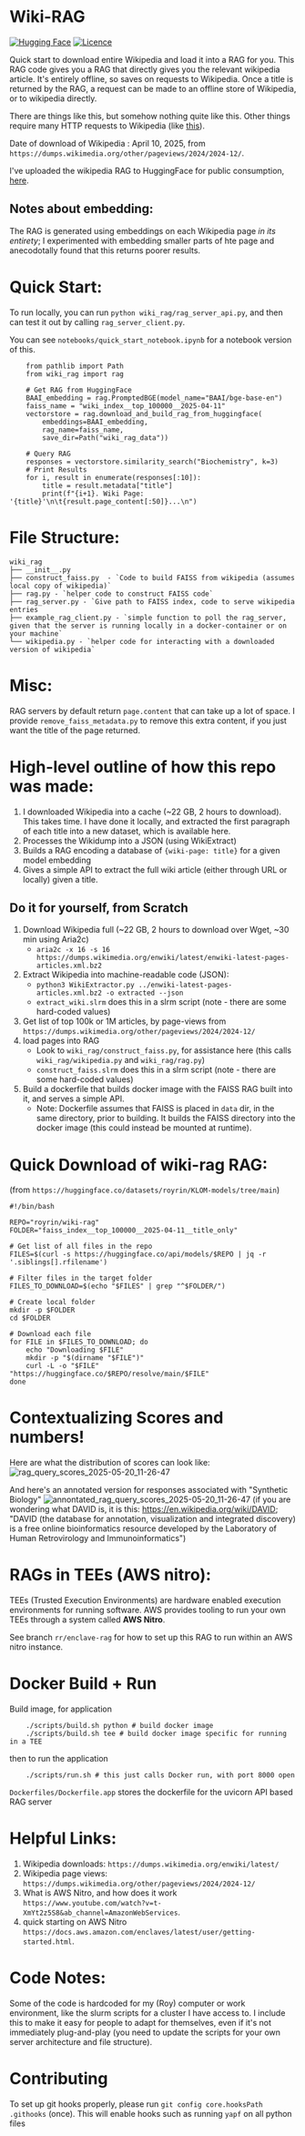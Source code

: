 # Wiki-RAG

[![Hugging Face](https://img.shields.io/badge/%F0%9F%A4%97%20Hugging%20Face-Models-yellow?style=for-the-badge)](https://huggingface.co/royrin/wiki-rag/tree/main) [![Licence](https://img.shields.io/badge/MIT_License-lightgreen?style=for-the-badge)](./LICENSE)

Quick start to download entire Wikipedia and load it into a RAG for you. This RAG code gives you a RAG that directly gives you the relevant wikipedia article. It's entirely offline, so saves on requests to Wikipedia. Once a title is returned by the RAG, a request can be made to an offline store of Wikipedia, or to wikipedia directly.

There are things like this, but somehow nothing quite like this. Other things require many HTTP requests to Wikipedia (like [this](https://llamahub.ai/l/readers/llama-index-readers-wikipedia?from=)).

Date of download of Wikipedia : April 10, 2025, from `https://dumps.wikimedia.org/other/pageviews/2024/2024-12/`.

I've uploaded the wikipedia RAG to HuggingFace for public consumption, [here](https://huggingface.co/royrin/wiki-rag/tree/main). 


## Notes about embedding:
The RAG is generated using embeddings on each Wikipedia page *in its entirety*; I experimented with embedding smaller parts of hte page and anecodotally found that this returns poorer results. 

# Quick Start:
To run locally, you can run `python wiki_rag/rag_server_api.py`, and then can test it out by calling `rag_server_client.py`.

You can see `notebooks/quick_start_notebook.ipynb` for a notebook version of this.

```
    from pathlib import Path
    from wiki_rag import rag

    # Get RAG from HuggingFace
    BAAI_embedding = rag.PromptedBGE(model_name="BAAI/bge-base-en") 
    faiss_name = "wiki_index__top_100000__2025-04-11"
    vectorstore = rag.download_and_build_rag_from_huggingface(
        embeddings=BAAI_embedding,
        rag_name=faiss_name,
        save_dir=Path("wiki_rag_data"))

    # Query RAG
    responses = vectorstore.similarity_search("Biochemistry", k=3)
    # Print Results
    for i, result in enumerate(responses[:10]):
        title = result.metadata["title"]
        print(f"{i+1}. Wiki Page: '{title}'\n\t{result.page_content[:50]}...\n")
```

# File Structure:
```
wiki_rag
├── __init__.py
├── construct_faiss.py  - `Code to build FAISS from wikipedia (assumes local copy of wikipedia)`
├── rag.py - `helper code to construct FAISS code`
├── rag_server.py - `Give path to FAISS index, code to serve wikipedia entries 
├── example_rag_client.py - `simple function to poll the rag_server, given that the server is running locally in a docker-container or on your machine`
└── wikipedia.py - `helper code for interacting with a downloaded version of wikipedia`
```


# Misc:

RAG servers by default return `page.content` that can take up a lot of space. I provide `remove_faiss_metadata.py` to remove this extra content, if you just want the title of the page returned.



# High-level outline of how this repo was made:

1. I downloaded Wikipedia into a cache (~22 GB, 2 hours to download). This takes time. I have done it locally, and extracted the first paragraph of each title into a new dataset, which is available here. 
2. Processes the Wikidump into a JSON (using WikiExtract)
3. Builds a RAG encoding a database of `{wiki-page: title}` for a given model embedding
4. Gives a simple API to extract the full wiki article (either through URL or locally) given a title.


## Do it for yourself, from Scratch
1. Download Wikipedia full (~22 GB, 2 hours to download over Wget, ~30 min using Aria2c)
    * `aria2c -x 16 -s 16 https://dumps.wikimedia.org/enwiki/latest/enwiki-latest-pages-articles.xml.bz2`
2. Extract Wikipedia into machine-readable code (JSON):
    * `python3 WikiExtractor.py ../enwiki-latest-pages-articles.xml.bz2 -o extracted --json`
    * `extract_wiki.slrm` does this in a slrm script (note - there are some hard-coded values)
3. Get list of top 100k or 1M articles, by page-views from
    `https://dumps.wikimedia.org/other/pageviews/2024/2024-12/`
4. load pages into RAG
    * Look to `wiki_rag/construct_faiss.py`, for assistance here (this calls `wiki_rag/wikipedia.py` and `wiki_rag/rag.py`)
    * `construct_faiss.slrm` does this in a slrm script (note - there are some hard-coded values)
5. Build a dockerfile that builds docker image with the FAISS RAG built into it, and serves a simple API.
    * Note: Dockerfile assumes that FAISS is placed in `data` dir, in the same directory, prior to building. It builds the FAISS directory into the docker image (this could instead be mounted at runtime).





# Quick Download of wiki-rag RAG:
(from `https://huggingface.co/datasets/royrin/KLOM-models/tree/main`)
```
#!/bin/bash

REPO="royrin/wiki-rag"
FOLDER="faiss_index__top_100000__2025-04-11__title_only"

# Get list of all files in the repo
FILES=$(curl -s https://huggingface.co/api/models/$REPO | jq -r '.siblings[].rfilename')

# Filter files in the target folder
FILES_TO_DOWNLOAD=$(echo "$FILES" | grep "^$FOLDER/")

# Create local folder
mkdir -p $FOLDER
cd $FOLDER

# Download each file
for FILE in $FILES_TO_DOWNLOAD; do
    echo "Downloading $FILE"
    mkdir -p "$(dirname "$FILE")"
    curl -L -o "$FILE" "https://huggingface.co/$REPO/resolve/main/$FILE"
done

```



# Contextualizing Scores and numbers!

Here are what the distribution of scores can look like:
![rag_query_scores_2025-05-20_11-26-47](https://github.com/user-attachments/assets/f4cbc95c-2c14-4825-ab38-9143c3f4ef0b)

And here's an annotated version for responses associated with "Synthetic Biology"
![annontated_rag_query_scores_2025-05-20_11-26-47](https://github.com/user-attachments/assets/bdf7ba67-48ee-4a4f-af61-45e9b12fabc4)
(if you are wondering what DAVID is, it is this: https://en.wikipedia.org/wiki/DAVID; "DAVID (the database for annotation, visualization and integrated discovery) is a free online bioinformatics resource developed by the Laboratory of Human Retrovirology and Immunoinformatics")

# RAGs in TEEs (AWS nitro):
TEEs (Trusted Execution Environments) are hardware enabled execution environments for running software. AWS provides tooling to run your own TEEs through a system called **AWS Nitro**.

See branch `rr/enclave-rag` for how to set up this RAG to run within an AWS nitro instance.



# Docker Build + Run
Build image, for application
```
    ./scripts/build.sh python # build docker image 
    ./scripts/build.sh tee # build docker image specific for running in a TEE 
```

then to run the application
```
    ./scripts/run.sh # this just calls Docker run, with port 8000 open
```
`Dockerfiles/Dockerfile.app` stores the dockerfile for the uvicorn API based RAG server


# Helpful Links:
1. Wikipedia downloads: `https://dumps.wikimedia.org/enwiki/latest/`
2. Wikipedia page views: `https://dumps.wikimedia.org/other/pageviews/2024/2024-12/`
3. What is AWS Nitro, and how does it work `https://www.youtube.com/watch?v=t-XmYt2z5S8&ab_channel=AmazonWebServices`.
4. quick starting on AWS Nitro `https://docs.aws.amazon.com/enclaves/latest/user/getting-started.html`.


# Code Notes:

Some of the code is hardcoded for my (Roy) computer or work environment, like the slurm scripts for a cluster I have access to. I include this to make it easy for people to adapt for themselves, even if it's not immediately plug-and-play (you need to update the scripts for your own server architecture and file structure).

# Contributing

To set up git hooks properly, please run
`git config core.hooksPath .githooks`
(once). This will enable hooks such as running `yapf` on all python files
